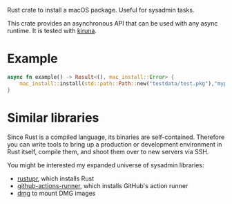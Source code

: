 Rust crate to install a macOS package.  Useful for sysadmin tasks.

This crate provides an asynchronous API that can be used with any async runtime.  It is tested with [kiruna](https://github.com/drewcrawford/kiruna/).

# Example

```rust
async fn example() -> Result<(), mac_install::Error> {
    mac_install::install(std::path::Path::new("testdata/test.pkg"),"mypassword".to_owned(),kiruna::Priority::Testing).await
}
```

# Similar libraries

Since Rust is a compiled language, its binaries are self-contained.  Therefore you can write tools to bring up a production or
development environment in Rust itself, compile them, and shoot them over to new servers via SSH.

You might be interested my expanded universe of sysadmin libraries:

* [rustupr](https://github.com/drewcrawford/rustupr), which installs Rust
* [github-actions-runner](https://github.com/drewcrawford/github-actions-runner), which installs GitHub's action runner
* [dmg](https://github.com/drewcrawford/dmg) to mount DMG images